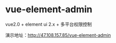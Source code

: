 # vue-element-admin
vue2.0 + element ui 2.x + 多平台权限控制

演示地址：<http://47.108.157.85/vue-element-admin>
